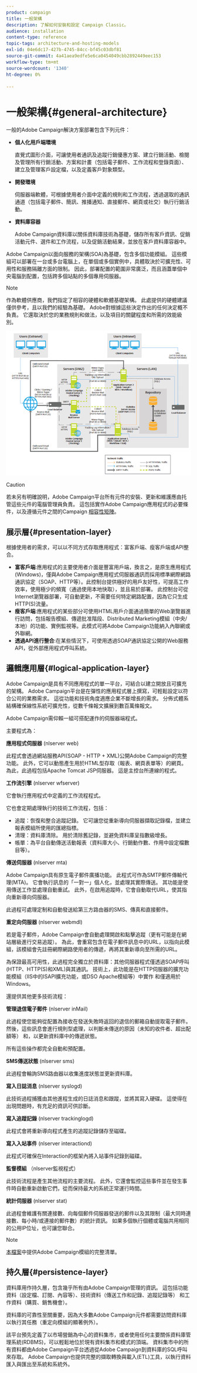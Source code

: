 ```yaml
---
product: campaign
title: 一般架構
description: 了解如何安裝和設定 Campaign Classic。
audience: installation
content-type: reference
topic-tags: architecture-and-hosting-models
exl-id: 04e6dc17-427b-4745-84cc-bf45c03dbf81
source-git-commit: 4a41aea9edfe5e6ca0454049cbb2892449eec153
workflow-type: tm+mt
source-wordcount: '1340'
ht-degree: 0%

---
```


# 一般架構{#general-architecture}

一般的Adobe Campaign解決方案部署包含下列元件：

* **個人化用戶端環境**

   直覺式圖形介面，可讓使用者通訊及追蹤行銷優惠方案、建立行銷活動、檢閱及管理所有行銷活動、方案和計畫（包括電子郵件、工作流程和登錄頁面）、建立及管理客戶設定檔，以及定義客戶對象類型。

* **開發環境**

   伺服器端軟體，可根據使用者介面中定義的規則和工作流程，透過選取的通訊通道（包括電子郵件、簡訊、推播通知、直接郵件、網頁或社交）執行行銷活動。

* **資料庫容器**

   Adobe Campaign資料庫以關係資料庫技術為基礎，儲存所有客戶資訊、促銷活動元件、選件和工作流程，以及促銷活動結果，並放在客戶資料庫容器中。

Adobe Campaign以面向服務的架構(SOA)為基礎，包含多個功能模組。 這些模組可以部署在一台或多台電腦上，在單個或多個實例中，具體取決於可擴充性、可用性和服務隔離方面的限制。 因此，部署配置的範圍非常廣泛，而且涵蓋單個中央電腦到配置，包括跨多個站點的多個專用伺服器。

>[!NOTE]
>
>作為軟體供應商，我們指定了相容的硬體和軟體基礎架構。 此處提供的硬體建議僅供參考，且以我們的經驗為基礎。 Adobe對根據這些決定作出的任何決定概不負責。 它還取決於您的業務規則和做法，以及項目的關鍵程度和所需的效能級別。

![](assets/s_ncs_install_architecture.png)

>[!CAUTION]
>
>若未另有明確說明，Adobe Campaign平台所有元件的安裝、更新和維護應由托管這些元件的電腦管理員負責。 這包括實作Adobe Campaign應用程式的必要條件，以及遵循元件之間的Campaign [相容性矩陣](../../rn/using/compatibility-matrix.md)。

## 展示層{#presentation-layer}

根據使用者的需求，可以以不同方式存取應用程式：富客戶端、瘦客戶端或API整合。

* **富客戶端**:應用程式的主要使用者介面是豐富用戶端，換言之，是原生應用程式(Windows)，僅與Adobe Campaign應用程式伺服器通訊而採用標準網際網路通訊協定（SOAP、HTTP等）。此控制台提供極好的用戶友好性，可提高工作效率，使用極少的頻寬（通過使用本地快取），並且易於部署。 此控制台可從Internet瀏覽器部署，可自動更新，不需要任何特定網路配置，因為它只生成HTTP(S)流量。
* **瘦客戶端**:應用程式的某些部分可使用HTML用戶介面通過簡單的Web瀏覽器進行訪問，包括報告模組、傳遞批准階段、Distributed Marketing模組（中央/本地）的功能、實例監視等。此模式可將Adobe Campaign功能納入內聯網或外聯網。
* **透過API進行整合**:在某些情況下，可使用透過SOAP通訊協定公開的Web服務API，從外部應用程式呼叫系統。

## 邏輯應用層{#logical-application-layer}

Adobe Campaign是具有不同應用程式的單一平台，可結合以建立開放且可擴充的架構。 Adobe Campaign平台是在彈性的應用程式層上撰寫，可輕鬆設定以符合公司的業務需求。 這從功能和技術角度適應企業不斷增長的需求。 分佈式體系結構確保線性系統可擴充性，從數千條報文擴展到數百萬條報文。

Adobe Campaign需仰賴一組可搭配運作的伺服器端程式。

主要程式為：

**應用程式伺服器** (nlserver web)

此程式會透過網站服務API(SOAP - HTTP + XML)公開Adobe Campaign的完整功能。 此外，它可以動態產生用於HTML型存取（報表、網頁表單等）的網頁。 為此，此過程包括Apache Tomcat JSP伺服器。 這是主控台所連線的程式。

**工作流引擎** (nlserver wfserver)

它會執行應用程式中定義的工作流程程式。

它也會定期處理執行的技術工作流程，包括：

* 追蹤：恢復和整合追蹤記錄。 它可讓您從重新導向伺服器擷取記錄檔，並建立報表模組所使用的匯總指標。
* 清理：資料庫清除。 用於清除舊記錄，並避免資料庫呈指數級增長。
* 帳單：為平台自動傳送活動報表（資料庫大小、行銷動作數、作用中設定檔數目等）。

**傳送伺服器** (nlserver mta)

Adobe Campaign具有原生電子郵件廣播功能。 此程式可作為SMTP郵件傳輸代理(MTA)。 它會執行訊息的「一對一」個人化，並處理其實際傳送。 其功能是使用傳送工作並處理自動重試。 此外，在啟用追蹤時，它會自動取代URL，使其指向重新導向伺服器。

此過程可處理定制和自動發送給第三方路由器的SMS、傳真和直接郵件。

**重定向伺服器** (nlserver webmdl)

若是電子郵件，Adobe Campaign會自動處理開啟和點擊追蹤（更有可能是在網站層級進行交易追蹤）。 為此，會重寫包含在電子郵件訊息中的URL，以指向此模組，該模組會先註冊網際網路使用者的傳遞，再將其重新導向至所需的URL。

為保證最高可用性，此過程完全獨立於資料庫：其他伺服器程式僅透過SOAP呼叫(HTTP、HTTP(S)和XML)與其通訊。 技術上，此功能是在HTTP伺服器的擴充功能模組（IIS中的ISAPI擴充功能，或DSO Apache模組等）中實作 和僅適用於Windows。

還提供其他更多技術流程：

**管理退信電子郵件** (nlserver inMail)

此過程使您能夠從配置為接收在發送失敗時返回的退信的郵箱自動提取電子郵件。 然後，這些訊息會進行規則型處理，以判斷未傳送的原因（未知的收件者、超出配額等） 和，以更新資料庫中的傳遞狀態。

所有這些操作都完全自動和預配置。

**SMS傳送狀態** (nlserver sms)

此過程會輪詢SMS路由器以收集進度狀態並更新資料庫。

**寫入日誌消息** (nlserver syslogd)

此技術過程捕獲由其他進程生成的日誌消息和跟蹤，並將其寫入硬碟。 這使得在出現問題時，有充足的資訊可供診斷。

**寫入追蹤記錄** (nlserver trackinglogd)

此程式會將重新導向程式產生的追蹤記錄儲存至磁碟。

**寫入入站事件** (nlserver interactiond)

此程式可確保在Interaction的框架內將入站事件記錄到磁碟。

**監督模組** （nlserver監視程式）

此技術流程是產生其他流程的主要流程。 此外，它還會監控這些事件並在發生事件時自動重新啟動它們，從而保持最大的系統正常運行時間。

**統計伺服器** (nlserver stat)

此過程會維護有關連接數、向每個郵件伺服器發送的郵件以及其限制（最大同時連接數、每小時/或連接的郵件數）的統計資訊。 如果多個執行個體或電腦共用相同的公用IP位址，也可讓您聯合。

>[!NOTE]
>
>[本檔案](../../production/using/operating-principle.md)中提供Adobe Campaign模組的完整清單。

## 持久層{#persistence-layer}

資料庫用作持久層，包含幾乎所有由Adobe Campaign管理的資訊。 這包括功能資料（設定檔、訂閱、內容等）、技術資料（傳送工作和記錄、追蹤記錄等） 和工作資料（購買、銷售機會）。

資料庫的可靠性至關重要，因為大多數Adobe Campaign元件都需要訪問資料庫以執行其任務（重定向模組的顯著例外）。

該平台預先定義了以市場營銷為中心的資料集市，或者使用任何主要關係資料庫管理系統(RDBMS)，可以輕鬆地位於現有資料集市和模式的頂端。 資料集市中的所有資料都由Adobe Campaign平台透過從Adobe Campaign到資料庫的SQL呼叫來存取。 Adobe Campaign也提供完整的擷取轉換與載入(ETL)工具，以執行資料匯入與匯出至系統和系統外。
